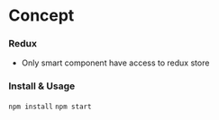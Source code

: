 # Concept

### Redux
- Only smart component have access to redux store


### Install & Usage
`npm install`
`npm start`
